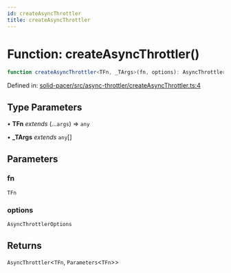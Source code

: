 ```yaml
---
id: createAsyncThrottler
title: createAsyncThrottler
---
```


<!-- DO NOT EDIT: this page is autogenerated from the type comments -->

# Function: createAsyncThrottler()

```ts
function createAsyncThrottler<TFn, _TArgs>(fn, options): AsyncThrottler<TFn, Parameters<TFn>>
```

Defined in: [solid-pacer/src/async-throttler/createAsyncThrottler.ts:4](https://github.com/TanStack/bouncer/blob/main/packages/solid-pacer/src/async-throttler/createAsyncThrottler.ts#L4)

## Type Parameters

• **TFn** *extends* (...`args`) => `any`

• **_TArgs** *extends* `any`[]

## Parameters

### fn

`TFn`

### options

`AsyncThrottlerOptions`

## Returns

`AsyncThrottler`\<`TFn`, `Parameters`\<`TFn`\>\>
